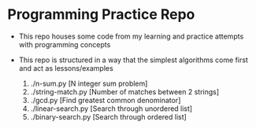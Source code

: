 # Programming Practice Repo

- This repo houses some code from my learning and practice attempts with programming concepts

- This repo is structured in a way that the simplest algorithms come first and act as lessons/examples
	1. ./n-sum.py [N integer sum problem]
	2. ./string-match.py [Number of matches between 2 strings]
	3. ./gcd.py [Find greatest common denominator]
	4. ./linear-search.py [Search through unordered list]
	5. ./binary-search.py [Search through ordered list]
